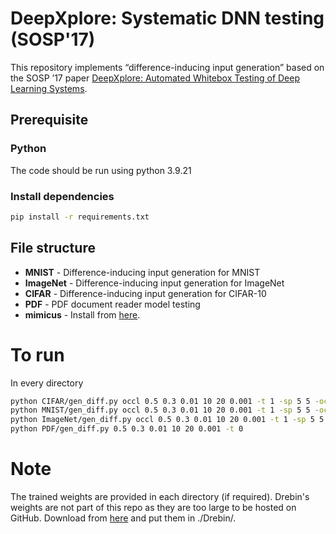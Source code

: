 # DeepXplore: Systematic DNN testing  (SOSP'17)
This repository implements “difference-inducing input generation” based on the SOSP ’17 paper [DeepXplore: Automated Whitebox Testing of Deep Learning Systems](http://www.cs.columbia.edu/~suman/docs/deepxplore.pdf).

## Prerequisite
### Python
The code should be run using python 3.9.21

### **Install dependencies**
```bash
pip install -r requirements.txt
```

## File structure
+ **MNIST** - Difference-inducing input generation for MNIST
+ **ImageNet** - Difference-inducing input generation for ImageNet
+ **CIFAR** - Difference-inducing input generation for CIFAR-10
+ **PDF** - PDF document reader model testing
+ **mimicus** - Install from [here](https://github.com/srndic/mimicus).

# To run
In every directory
```bash
python CIFAR/gen_diff.py occl 0.5 0.3 0.01 10 20 0.001 -t 1 -sp 5 5 -occl_size 8 8
python MNIST/gen_diff.py occl 0.5 0.3 0.01 10 20 0.001 -t 1 -sp 5 5 -occl_size 8 8
python ImageNet/gen_diff.py occl 0.5 0.3 0.01 10 20 0.001 -t 1 -sp 5 5 -occl_size 8 8
python PDF/gen_diff.py 0.5 0.3 0.01 10 20 0.001 -t 0
```

# Note
The trained weights are provided in each directory (if required).
Drebin's weights are not part of this repo as they are too large to be hosted on GitHub. Download from [here](https://drive.google.com/drive/folders/0B4otJeEcboCaQzFpYkJwb2h3WG8?resourcekey=0-ns2toseJWe6qVS0nOl6rnw&usp=sharing) and put them in ./Drebin/.
